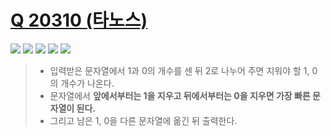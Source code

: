 # [Q 20310 (타노스)](https://www.acmicpc.net/problem/20310)

<img src="https://img.shields.io/badge/Level-Silver 2-lightgrey"> <img src="https://img.shields.io/badge/Memory-1112%20KB-blue"> <img src="https://img.shields.io/badge/Time-0%20ms-brightgreen"> <img src="https://img.shields.io/badge/Length-803%20B-red"> <img src="https://img.shields.io/badge/Language-C-blueviolet">



> - 입력받은 문자열에서 1과 0의 개수를 센 뒤 2로 나누어 주면 지워야 할 1, 0의 개수가 나온다.
> - 문자열에서 **앞에서부터는 1을 지우고 뒤에서부터는 0을 지우면 가장 빠른 문자열이 된다.**
> - 그리고 남은 1, 0을 다른 문자열에 옮긴 뒤 출력한다.
